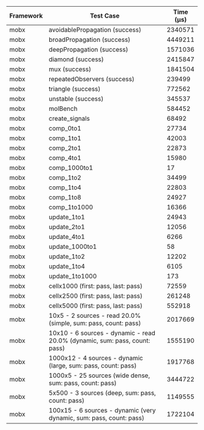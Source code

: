 | Framework | Test Case | Time (μs) |
| --- | --- | --- |
| mobx | avoidablePropagation (success) | 2340571 |
| mobx | broadPropagation (success) | 4449211 |
| mobx | deepPropagation (success) | 1571036 |
| mobx | diamond (success) | 2415847 |
| mobx | mux (success) | 1841504 |
| mobx | repeatedObservers (success) | 239499 |
| mobx | triangle (success) | 772562 |
| mobx | unstable (success) | 345537 |
| mobx | molBench | 584452 |
| mobx | create_signals | 68492 |
| mobx | comp_0to1 | 27734 |
| mobx | comp_1to1 | 42003 |
| mobx | comp_2to1 | 22873 |
| mobx | comp_4to1 | 15980 |
| mobx | comp_1000to1 | 17 |
| mobx | comp_1to2 | 34499 |
| mobx | comp_1to4 | 22803 |
| mobx | comp_1to8 | 24927 |
| mobx | comp_1to1000 | 16366 |
| mobx | update_1to1 | 24943 |
| mobx | update_2to1 | 12056 |
| mobx | update_4to1 | 6266 |
| mobx | update_1000to1 | 58 |
| mobx | update_1to2 | 12202 |
| mobx | update_1to4 | 6105 |
| mobx | update_1to1000 | 173 |
| mobx | cellx1000 (first: pass, last: pass) | 72559 |
| mobx | cellx2500 (first: pass, last: pass) | 261248 |
| mobx | cellx5000 (first: pass, last: pass) | 552918 |
| mobx | 10x5 - 2 sources - read 20.0% (simple, sum: pass, count: pass) | 2017669 |
| mobx | 10x10 - 6 sources - dynamic - read 20.0% (dynamic, sum: pass, count: pass) | 1555190 |
| mobx | 1000x12 - 4 sources - dynamic (large, sum: pass, count: pass) | 1917768 |
| mobx | 1000x5 - 25 sources (wide dense, sum: pass, count: pass) | 3444722 |
| mobx | 5x500 - 3 sources (deep, sum: pass, count: pass) | 1149555 |
| mobx | 100x15 - 6 sources - dynamic (very dynamic, sum: pass, count: pass) | 1722104 |
